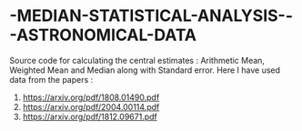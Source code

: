 # -MEDIAN-STATISTICAL-ANALYSIS---ASTRONOMICAL-DATA
Source code for calculating the central estimates : Arithmetic Mean, Weighted Mean and Median along with Standard error.
Here I have used data from the papers : 
1. https://arxiv.org/pdf/1808.01490.pdf
2. https://arxiv.org/pdf/2004.00114.pdf
3. https://arxiv.org/pdf/1812.09671.pdf
